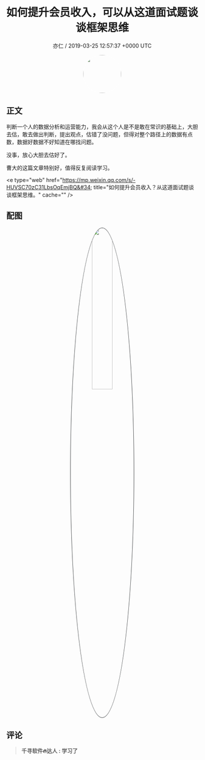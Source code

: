 <h1 align="center">如何提升会员收入，可以从这道面试题谈谈框架思维</h1>
<p align="center">
    <a>亦仁 / 2019-03-25 12:57:37 &#43;0000 UTC</a>
</p>

<div align="center">
    <img src="https://images.zsxq.com/Fn3NQqCN8nuGF86yZPXSbEsl0mb3?e=1590940799&amp;token=kIxbL07-8jAj8w1n4s9zv64FuZZNEATmlU_Vm6zD:pfbNc8W3hS0oYG_hyXXh_rHMHuc=" width="100" height="100" style="border:1px solid;border-radius:50%; color:#ffffff"/>
</div>

## 正文

<div>
判断一个人的数据分析和运营能力，我会从这个人是不是敢在常识的基础上，大胆去估，敢去做出判断，提出观点，估错了没问题，但得对整个路径上的数据有点数，数据好数据不好知道在哪找问题。

没事，放心大胆去估好了。

曹大的这篇文章特别好，值得反复阅读学习。

&lt;e type=&#34;web&#34; href=&#34;https://mp.weixin.qq.com/s/-HUVSC70zC31LbsOqEmjBQ&#34; title=&#34;如何提升会员收入？从这道面试题谈谈框架思维。&#34; cache=&#34;&#34; /&gt;
</div>

## 配图
<div class="image" align="center">

<img src="https://images.zsxq.com/FmuII7XyJ7jPVqEIzwr5xDiRfNhh?imageMogr2/auto-orient/thumbnail/800x/format/jpg/blur/1x0/quality/75&amp;e=1590940799&amp;token=kIxbL07-8jAj8w1n4s9zv64FuZZNEATmlU_Vm6zD:qdKZlwLuXUFPTXYxk9Oj3NfGzzI=" width="33%" height="33%" style="border:1px solid;border-radius:50%; color:#3c3f41"/>

</div>

## 评论

<div align="left">
<div>

<blockquote >
<span> <strong>千寻软件🔥达人 : 学习了 </strong></span>
</blockquote>

</div>
</div>